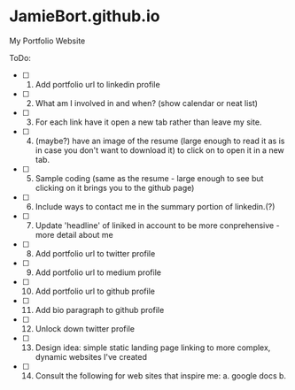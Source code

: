 # JamieBort.github.io
My Portfolio Website

ToDo:
-[ ] 1. Add portfolio url to linkedin profile
-[ ] 2. What am I involved in and when? (show calendar or neat list)
-[ ] 3. For each link have it open a new tab rather than leave my site.
-[ ] 4. (maybe?) have an image of the resume (large enough to read it as is in case you don't want to download it) to click on to open it in a new tab.
-[ ] 5. Sample coding (same as the resume - large enough to see but clicking on it brings you to the github page)
-[ ] 6. Include ways to contact me in the summary portion of linkedin.(?)
-[ ] 7. Update 'headline' of liniked in account to be more conprehensive - more detail about me
-[ ] 8. Add portfolio url to twitter profile
-[ ] 9. Add portfolio url to medium profile
-[ ] 10. Add portfolio url to github profile
-[ ] 11. Add bio paragraph to github profile
-[ ] 12. Unlock down twitter profile
-[ ] 13. Design idea: simple static landing page linking to more complex, dynamic websites I've created
-[ ] 14. Consult the following for web sites that inspire me:
            a. google docs
            b.
